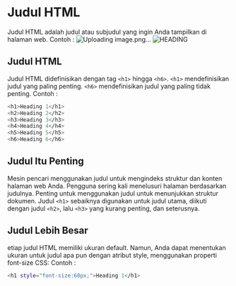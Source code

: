 # Judul HTML
Judul HTML adalah judul atau subjudul yang ingin Anda tampilkan di halaman web.
Contoh :
![Uploading image.png…]()
![HEADING](https://github.com/uin-unit/docs-html/blob/main/images/Screenshot%202023-11-22%20132642.png)
## Judul HTML
Judul HTML didefinisikan dengan tag `<h1>` hingga `<h6>`.
`<h1>` mendefinisikan judul yang paling penting. `<h6>` mendefinisikan judul yang paling tidak penting.
Contoh :
```sh
<h1>Heading 1</h1>
<h2>Heading 2</h2>
<h3>Heading 3</h3>
<h4>Heading 4</h4>
<h5>Heading 5</h5>
<h6>Heading 6</h6>
```
## Judul Itu Penting
Mesin pencari menggunakan judul untuk mengindeks struktur dan konten halaman web Anda.
Pengguna sering kali menelusuri halaman berdasarkan judulnya. Penting untuk menggunakan judul untuk menunjukkan struktur dokumen.
Judul `<h1>` sebaiknya digunakan untuk judul utama, diikuti dengan judul `<h2>`, lalu `<h3>` yang kurang penting, dan seterusnya.
## Judul Lebih Besar
etiap judul HTML memiliki ukuran default. Namun, Anda dapat menentukan ukuran untuk judul apa pun dengan atribut style, menggunakan properti font-size CSS:
Contoh : 
```sh
<h1 style="font-size:60px;">Heading 1</h1>
```

